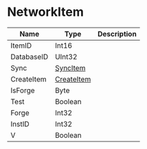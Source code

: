 # NetworkItem

|Name|Type|Description|
|---|---|---|
|ItemID|Int16||
|DatabaseID|UInt32||
|Sync|[SyncItem](./SyncItem.md)||
|CreateItem|[CreateItem](./CreateItem.md)||
|IsForge|Byte||
|Test|Boolean||
|Forge|Int32||
|InstID|Int32||
|V|Boolean||
